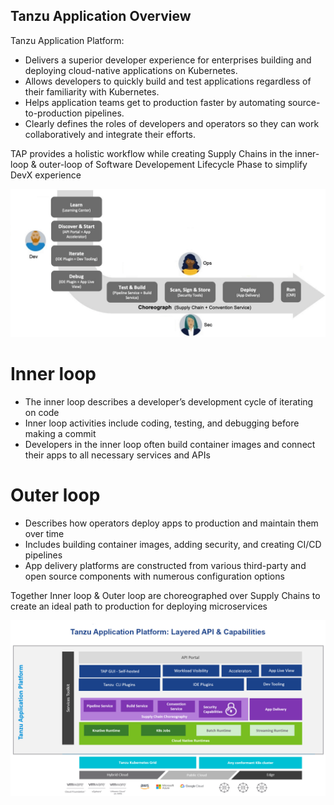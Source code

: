 ## Tanzu Application Overview
Tanzu Application Platform:

* Delivers a superior developer experience for enterprises building and deploying cloud-native applications on Kubernetes.
* Allows developers to quickly build and test applications regardless of their familiarity with Kubernetes.
* Helps application teams get to production faster by automating source-to-production pipelines.
* Clearly defines the roles of developers and operators so they can work collaboratively and integrate their efforts.

TAP provides a holistic workflow while creating Supply Chains in the inner-loop & outer-loop of Software Developement Lifecycle Phase to simplify DevX experience

![Inner-loop-Outer-loop](img/inner-loop-outer-loop.png)

# Inner loop

* The inner loop describes a developer’s development cycle of iterating on code
* Inner loop activities include coding, testing, and debugging before making a commit
* Developers in the inner loop often build container images and connect their apps to all necessary services and APIs

# Outer loop

* Describes how operators deploy apps to production and maintain them over time
* Includes building container images, adding security, and creating CI/CD pipelines
* App delivery platforms are constructed from various third-party and open source components with numerous configuration options

Together Inner loop & Outer loop are choreographed over Supply Chains to create an ideal path to production for deploying microservices

![TAP Overview ARchitecture](img/tap-application-platform-overview.png) 